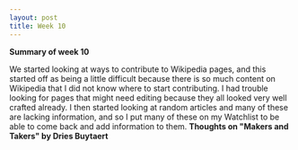 ```yaml
---
layout: post
title: Week 10
---
```


**Summary of week 10**

We started looking at ways to contribute to Wikipedia pages, and this started off as being a little difficult because there is so much content on Wikipedia that I did not know where to start contributing. I had trouble looking for pages that might need editing because they all looked very well crafted already. I then started looking at random articles and many of these are lacking information, and so I put many of these on my Watchlist to be able to come back and add information to them.
**Thoughts on "Makers and Takers" by Dries Buytaert**

